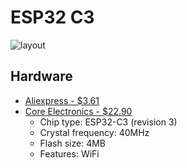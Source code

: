 # ESP32 C3
![layout](https://docs.espressif.com/projects/esp-idf/en/latest/esp32c3/_images/esp32-c3-devkitm-1-v1-pinout.jpg)


## Hardware

- [Aliexpress - $3.61](https://www.aliexpress.com/item/1005004490215444.html)
- [Core Electronics - $22.90](https://core-electronics.com.au/esp32-c3-mini-development-board.html)
	- Chip type:         ESP32-C3 (revision 3)
	- Crystal frequency: 40MHz
	- Flash size:        4MB
	- Features:          WiFi
